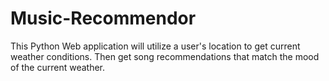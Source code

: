 # Music-Recommendor
This Python Web application will utilize a user's location to get current weather conditions. Then get song recommendations that match the mood of the current weather. 

